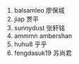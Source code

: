 1. balsamleo  廖保城<br/>
2. jiap   贾平<br/>
3. sunnydust 张轩铭<br/> 
5. ammmn ambershan<br/>
6. huhu8 乎乎<br/>
7. fengdasuk19  苏尚君<br/>  
